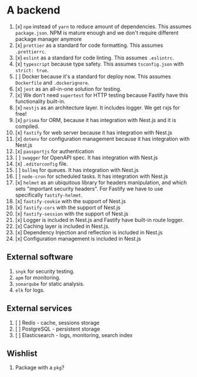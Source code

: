 # A backend

 1. [x] `npm` instead of `yarn` to reduce amount of dependencies. This assumes `package.json`.
    NPM is mature enough and we don't require different package manager anymore
 2. [x] `prettier` as a standard for code formatting. This assumes `.prettierrc`.
 3. [x] `eslint` as a standard for code linting. This assumes `.eslintrc`.
 4. [x] `typescript` because type safety. This assumes `tsconfig.json` with `strict: true`.
 5. [ ] Docker because it's a standard for deploy now. This assumes `Dockerfile` and `.dockerignore`.
 6. [x] `jest` as an all-in-one solution for testing.
 7. [x] We don't need `supertest` for HTTP testing because Fastify have this functionality built-in.
 8. [x] `nestjs` as an architecture layer. It includes logger. We get rxjs for free!
 9. [x] `prisma` for ORM, because it has integration with Nest.js and it is compiled.
10. [x] `fastify` for web server because it has integration with Nest.js
11. [x] `dotenv` for configuration management because it has integration with Nest.js
12. [x] `passportjs` for authentication
13. [ ] `swagger` for OpenAPI spec. It has integration with Nest.js
14. [x] `.editorconfig` file.
15. [ ] `bullmq` for queues. It has integration with Nest.js
16. [ ] `node-cron` for scheduled tasks. It has integration with Nest.js
17. [x] `helmet` as an ubiquitous library for headers manipulation, and which sets "important security headers". For Fastify we have to use specifically `fastify-helmet`.
18. [x] `fastify-cookie` with the support of Nest.js
19. [x] `fastify-cors` with the support of Nest.js
20. [x] `fastify-session` with the support of Nest.js
21. [x] Logger is included in Nest.js and Fastify have built-in route logger.
22. [x] Caching layer is included in Nest.js.
23. [x] Dependency Injection and reflection is included in Nest.js
24. [x] Configuration management is included in Nest.js

## External software

 1. `snyk` for security testing.
 2. `apm` for monitoring.
 3. `sonarqube` for static analysis.
 4. `elk` for logs.

## External services

 1. [ ] Redis - cache, sessions storage
 2. [ ] PostgreSQL - persistent storage
 3. [ ] Elasticsearch - logs, monitoring, search index

## Wishlist

 1. Package with a `pkg`?
